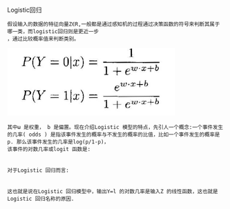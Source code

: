 #
Logistic回归
    
    假设输入的数据的特征向量Z∈R,一般都是通过感知机的过程通过决策函数的符号来判断其属于哪一类，而logistic回归则是更近一步
    ，通过比较概率值来判断类别。
    
![pic](LinerRegression/ref/1.png)

  
    其中ω 是权重， b 是偏置。现在介绍Logistic 模型的特点，先引人一个概念:一个事件发生的几率( odds ) 是指该事件发生的概率与不发生的概率的比值，比如一个事件发生的概率是p. 那么该事件发生的几率是log(p/1-p)，
    该事件的对数几率或logit 函数是:


    对于Logistic 回归而言:


    这也就是说在Logistic 回归模型中，输出Y=l 的对数几率是输入Z 的线性函数，这也就是Logistic 回归名称的原因.




    
